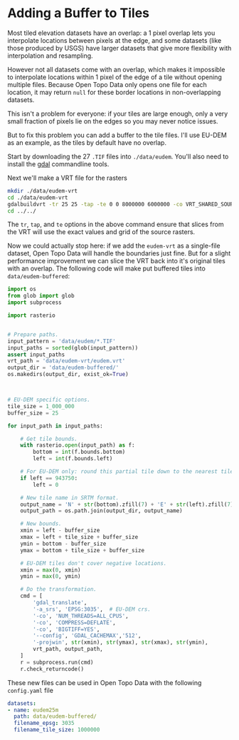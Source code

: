 # Adding a Buffer to Tiles

Most tiled elevation datasets have an overlap: a 1 pixel overlap lets you interpolate locations between pixels at the edge, and some datasets (like those produced by USGS) have larger datasets that give more flexibility with interpolation and resampling.

However not all datasets come with an overlap, which makes it impossible to interpolate locations within 1 pixel of the edge of a tile without opening multiple files. Because Open Topo Data only opens one file for each location, it may return `null` for these border locations in non-overlapping datasets.

This isn't a problem for everyone: if your tiles are large enough, only a very small fraction of pixels lie on the edges so you may never notice issues.

But to fix this problem you can add a buffer to the tile files. I'll use EU-DEM as an example, as the tiles by default have no overlap.

Start by downloading the 27 `.TIF` files into `./data/eudem`. You'll also need to install the [gdal](https://gdal.org/) commandline tools.

Next we'll make a VRT file for the rasters

```bash
mkdir ./data/eudem-vrt
cd ./data/eudem-vrt
gdalbuildvrt -tr 25 25 -tap -te 0 0 8000000 6000000 -co VRT_SHARED_SOURCE=0 eudem.vrt ../eudem/*.TIF
cd ../../
```

The `tr`, `tap`, and `te` options in the above command ensure that slices from the VRT will use the exact values and grid of the source rasters.


Now we could actually stop here: if we add the `eudem-vrt` as a single-file dataset, Open Topo Data will handle the boundaries just fine. But for a slight performance improvement we can slice the VRT back into it's original tiles with an overlap. The following code will make put buffered tiles into `data/eudem-buffered`:


```python
import os
from glob import glob
import subprocess

import rasterio


# Prepare paths.
input_pattern = 'data/eudem/*.TIF'
input_paths = sorted(glob(input_pattern))
assert input_paths
vrt_path = 'data/eudem-vrt/eudem.vrt'
output_dir = 'data/eudem-buffered/'
os.makedirs(output_dir, exist_ok=True)



# EU-DEM specific options.
tile_size = 1_000_000
buffer_size = 25

for input_path in input_paths:

    # Get tile bounds.
    with rasterio.open(input_path) as f:
        bottom = int(f.bounds.bottom)
        left = int(f.bounds.left)

    # For EU-DEM only: round this partial tile down to the nearest tile_size.
    if left == 943750:
        left = 0

    # New tile name in SRTM format.
    output_name = 'N' + str(bottom).zfill(7) + 'E' + str(left).zfill(7) + '.TIF'
    output_path = os.path.join(output_dir, output_name)

    # New bounds.
    xmin = left - buffer_size
    xmax = left + tile_size + buffer_size
    ymin = bottom - buffer_size
    ymax = bottom + tile_size + buffer_size

    # EU-DEM tiles don't cover negative locations.
    xmin = max(0, xmin)
    ymin = max(0, ymin)

    # Do the transformation.
    cmd = [
        'gdal_translate',
        '-a_srs', 'EPSG:3035',  # EU-DEM crs.
        '-co', 'NUM_THREADS=ALL_CPUS',
        '-co', 'COMPRESS=DEFLATE',
        '-co', 'BIGTIFF=YES',
        '--config', 'GDAL_CACHEMAX','512',
        '-projwin', str(xmin), str(ymax), str(xmax), str(ymin),
        vrt_path, output_path,
    ]
    r = subprocess.run(cmd)
    r.check_returncode()
```

These new files can be used in Open Topo Data with the following `config.yaml` file


```yaml
datasets:
- name: eudem25m
  path: data/eudem-buffered/
  filename_epsg: 3035
  filename_tile_size: 1000000
```